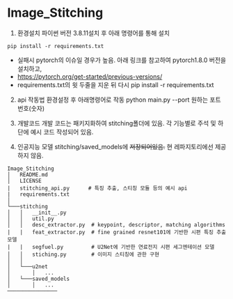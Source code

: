 # Image_Stitching

1. 환경설치
파이썬 버전 3.8.11설치 후 아래 명령어를 통해 설치
```
pip install -r requirements.txt
```

* 실패시 pytorch의 이슈일 경우가 높음. 아래 링크를 참고하여 pytorch1.8.0 버전을 설치하고,
* https://pytorch.org/get-started/previous-versions/ 
* requirements.txt의 윗 두줄을 지운 뒤 다시 pip install -r requirements.txt

2. api 작동법
환경설정 후 아래명령어로 작동
python main.py --port 원하는 포트번호(숫자)

3. 개발코드
개발 코드는 패키지화하여 stitching폴더에 있음.
각 기능별로 주석 및 하단에 예시 코드 작성되어 있음.

4. 인공지능 모델
stitching/saved_models에 ~~저장되어있음.~~ 현 레파지토리에선 제공하지 않음.

```
Image_Stitching
│   README.md
│   LICENSE
|   stitching_api.py      # 특징 추출, 스티칭 모듈 등의 예시 api
|   requirements.txt
│
└───stitching
│   │   __init__.py
│   │   util.py
│   │   desc_extractor.py  # keypoint, descriptor, matching algorithms
|   |   feat_extractor.py  # fine grained resnet101에 기반한 시편 특징 추출 모델
|   |   segfuel.py         # U2Net에 기반한 연료전지 시편 세그멘테이션 모델
│   │   stiching.py        # 이미지 스티칭에 관한 구현
│   │   
│   └───u2net
│       │   ... 
│   └───saved_models
│       │   ... 
────────────────
```
